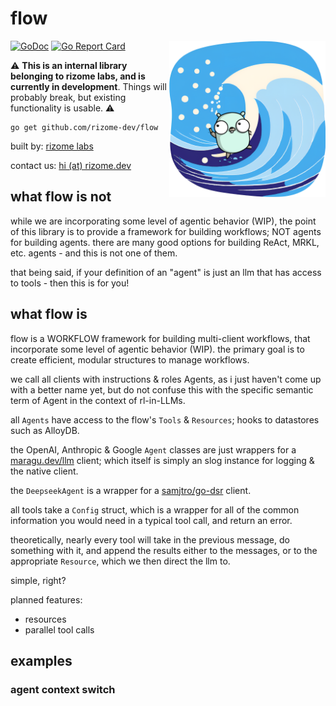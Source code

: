 # flow

<img src="/logo.png" alt="flow - rizome labs" width="250" align="right">

[![GoDoc](https://pkg.go.dev/badge/github.com/rizome-dev/flow)](https://pkg.go.dev/github.com/rizome-dev/flow)
[![Go Report Card](https://goreportcard.com/badge/github.com/rizome-dev/flow)](https://goreportcard.com/report/github.com/rizome-dev/flow)

⚠️ **This is an internal library belonging to rizome labs, and is currently in development**. Things will probably break, but existing functionality is usable. ⚠️

```shell
go get github.com/rizome-dev/flow
```

built by: [rizome labs](https://rizome.dev)

contact us: [hi (at) rizome.dev](mailto:hi@rizome.dev)

## what flow is not

while we are incorporating some level of agentic behavior (WIP), the point of this library is to provide a framework for building workflows; NOT agents for building agents. there are many good options for building ReAct, MRKL, etc. agents - and this is not one of them.

that being said, if your definition of an "agent" is just an llm that has access to tools - then this is for you!

## what flow is

flow is a WORKFLOW framework for building multi-client workflows, that incorporate some level of agentic behavior (WIP). the primary goal is to create efficient, modular structures to manage workflows.

we call all clients with instructions & roles Agents, as i just haven't come up with a better name yet, but do not confuse this with the specific semantic term of Agent in the context of rl-in-LLMs.

all `Agents` have access to the flow's `Tools` & `Resources`; hooks to datastores such as AlloyDB.

the OpenAI, Anthropic & Google `Agent` classes are just wrappers for a [maragu.dev/llm](https://maragu.dev/llm) client; which itself is simply an slog instance for logging & the native client.

the `DeepseekAgent` is a wrapper for a [samjtro/go-dsr](https://github.com/samjtro/go-dsr) client.

all tools take a `Config` struct, which is a wrapper for all of the common information you would need in a typical tool call, and return an error.

theoretically, nearly every tool will take in the previous message, do something with it, and append the results either to the messages, or to the appropriate `Resource`, which we then direct the llm to.

simple, right?

planned features:
- resources
- parallel tool calls

## examples
### agent context switch
